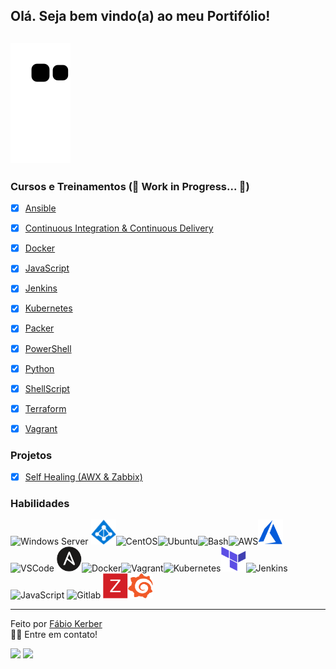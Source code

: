 Olá. Seja bem vindo(a) ao meu Portifólio!<br>
---
![Snake animation](https://github.com/fabiokerber/fabiokerber/blob/output/github-contribution-grid-snake.svg)
---

### Cursos e Treinamentos (🚀 Work in Progress...  🚧)

- [x] [Ansible](https://github.com/fabiokerber/Ansible)
- [x] [Continuous Integration & Continuous Delivery](https://github.com/fabiokerber/CI_CD)
- [x] [Docker](https://github.com/fabiokerber/Docker)
- [x] [JavaScript](https://github.com/fabiokerber/JavaScript)
- [x] [Jenkins](https://github.com/fabiokerber/jenkins)
- [x] [Kubernetes](https://github.com/fabiokerber/Kubernetes)
- [x] [Packer](https://github.com/fabiokerber/Packer)
- [x] [PowerShell](https://github.com/fabiokerber/PowerShell)
- [x] [Python](https://github.com/fabiokerber/Python)
- [x] [ShellScript](https://github.com/fabiokerber/ShellScript)
- [x] [Terraform](https://github.com/fabiokerber/Terraform)
- [x] [Vagrant](https://github.com/fabiokerber/Vagrant)


### Projetos
- [x] [Self Healing (AWX & Zabbix)](https://github.com/fabiokerber/lab/tree/main/zbx_awx_sh)


### Habilidades

<img src="https://cdn.jsdelivr.net/gh/devicons/devicon/icons/windows8/windows8-original.svg" alt="Windows Server" width="40" height="40"/>&nbsp;<img src="https://github.com/fabiokerber/lab/blob/main/icons/active-directory.svg" alt="Active Directory" width="40" height="40"/><img src="https://cdn.jsdelivr.net/gh/devicons/devicon/icons/centos/centos-original.svg" alt="CentOS" width="40" height="40"/><img src="https://cdn.jsdelivr.net/gh/devicons/devicon/icons/ubuntu/ubuntu-plain.svg" alt="Ubuntu" width="40" height="40"/><img src="https://cdn.jsdelivr.net/gh/devicons/devicon/icons/bash/bash-original.svg" alt="Bash" width="40" height="40"/><img src="https://cdn.jsdelivr.net/gh/devicons/devicon/icons/amazonwebservices/amazonwebservices-original.svg" alt="AWS" width="40" height="40"/><img src="https://github.com/fabiokerber/lab/blob/main/icons/microsoft-azure-icon.svg" alt="Azure" width="40" height="40"/><img src="https://cdn.jsdelivr.net/gh/devicons/devicon/icons/vscode/vscode-original.svg" alt="VSCode" width="40" height="40"/>&nbsp;<img src="https://github.com/fabiokerber/lab/blob/main/icons/ansible-icon.svg" alt="Ansible" width="40" height="40"/><img src="https://cdn.jsdelivr.net/gh/devicons/devicon/icons/docker/docker-original.svg" alt="Docker" width="40" height="40"/><img src="https://cdn.jsdelivr.net/gh/devicons/devicon/icons/vagrant/vagrant-original.svg" alt="Vagrant" width="40" height="40"/><img src="https://cdn.jsdelivr.net/gh/devicons/devicon/icons/kubernetes/kubernetes-plain.svg" alt="Kubernetes" width="40" height="40"/><img src="https://github.com/fabiokerber/lab/blob/main/icons/terraform-icon.svg" alt="Terraform" width="40" height="40"/><img src="https://cdn.jsdelivr.net/gh/devicons/devicon/icons/jenkins/jenkins-original.svg" alt="Jenkins" width="40" height="40"/><img src="https://cdn.jsdelivr.net/gh/devicons/devicon/icons/javascript/javascript-original.svg" alt="JavaScript" width="40" height="40"/>&nbsp;<img src="https://cdn.jsdelivr.net/gh/devicons/devicon/icons/gitlab/gitlab-original.svg" alt="Gitlab" width="40" height="40"/>&nbsp;<img src="https://github.com/fabiokerber/lab/blob/main/icons/zabbix-icon.svg" alt="Zabbix" width="40" height="40"/><img src="https://github.com/fabiokerber/lab/blob/main/icons/grafana-icon.svg" alt="Grafana" width="40" height="40"/>

---
Feito por [Fábio Kerber](https://www.linkedin.com/in/fabiokerber/)<br> 
👋🏽 Entre em contato!

<div>
<a href = "mailto:fabio.kerber@gmail.com"><img src="https://img.shields.io/badge/Gmail-D14836?style=for-the-badge&logo=gmail&logoColor=white" target="_blank"></a>
<a href="https://www.linkedin.com/in/fabiokerber/" target="_blank"><img src="https://img.shields.io/badge/-LinkedIn-%230077B5?style=for-the-badge&logo=linkedin&logoColor=white" target="_blank"></a>   
</div>
